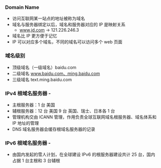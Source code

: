 ### Domain Name

- 访问互联网某一站点的地址被称为域名
- 域名与服务器绑定以后，域名和服务器对应的 IP 是映射关系
  - www.jd.com -> 121.226.246.3
- 域名比 IP 更方便于记忆
- IP 可以对应多个域名，不同的域名可以访问多个 web 页面

### 域名级别

- 顶级域名（一级域名）baidu.com
- 二级域名 www.baidu.com、ming.baidu.com
- 三级域名 text.ming.baidu.com

### IPv4 根域名服务器 -

- 主根服务器：1 台 美国
- 辅根服务器：12 台 美国 9 台 英国、瑞士、日本各 1 台
- 管理机构交由 ICANN 管理，作用负责全球互联网域名根服务器、域名体系和 IP 地址的管理
- DNS 域名服务器会缓存根域名服务器的记录

### IPv6 根域名服务器 -

- 由国内发起的雪人计划，在全球建设 IPv6 的根服务器建设共计 25 台，国内占据 1 台主根和 3 台辅根
